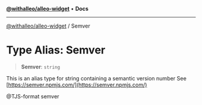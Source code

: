 [**@withalleo/alleo-widget**](../README.md) • **Docs**

***

[@withalleo/alleo-widget](../globals.md) / Semver

# Type Alias: Semver

> **Semver**: `string`

This is an alias type for string containing a semantic version number
See [https://semver.npmjs.com/](https://semver.npmjs.com/)

@TJS-format semver

